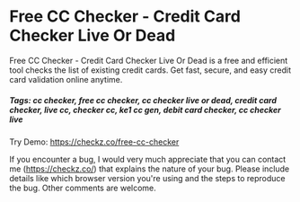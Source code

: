 # Free CC Checker - Credit Card Checker Live Or Dead
Free CC Checker - Credit Card Checker Live Or Dead is a free and efficient tool checks the list of existing credit cards. Get fast, secure, and easy credit card validation online anytime.

##### Tags: cc checker, free cc checker, cc checker live or dead, credit card checker, live cc, checker cc, ke1 cc gen, debit card checker, cc checker live

Try Demo: https://checkz.co/free-cc-checker

If you encounter a bug, I would very much appreciate that you can contact me (https://checkz.co/) that explains the nature of your bug. Please include details like which browser version you're using and the steps to reproduce the bug. Other comments are welcome.
